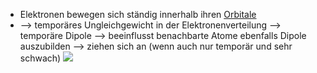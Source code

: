 - Elektronen bewegen sich ständig innerhalb ihren [Orbitale](Orbital)
- --> temporäres Ungleichgewicht in der Elektronenverteilung --> temporäre Dipole --> beeinflusst benachbarte Atome ebenfalls Dipole auszubilden --> ziehen sich an (wenn auch nur temporär und sehr schwach)
![](Pasted%20image%2020231019171311.png)
